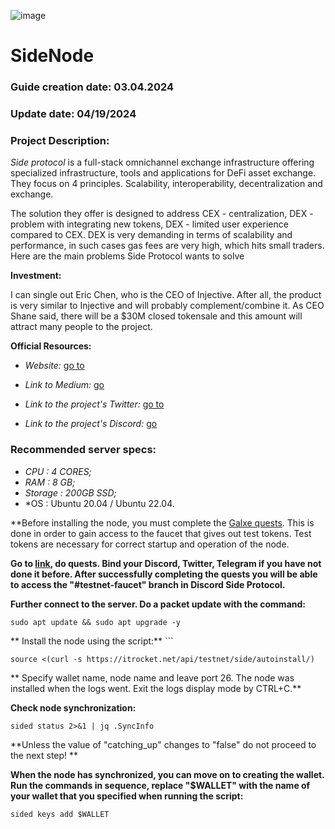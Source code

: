 ![image](https://github.com/Mozgiii9/SideNode/assets/74683169/4344c896-230f-40a9-9028-1c3e2c99e897)

# SideNode

### Guide creation date: 03.04.2024

### Update date: 04/19/2024

### Project Description:

*Side protocol* is a full-stack omnichannel exchange infrastructure offering specialized infrastructure, tools and applications for DeFi asset exchange. They focus on 4 principles. Scalability, interoperability, decentralization and exchange.

The solution they offer is designed to address CEX - centralization, DEX - problem with integrating new tokens, DEX - limited user experience compared to CEX. DEX is very demanding in terms of scalability and performance, in such cases gas fees are very high, which hits small traders. Here are the main problems Side Protocol wants to solve

**Investment:** 

I can single out Eric Chen, who is the CEO of Injective. After all, the product is very similar to Injective and will probably complement/combine it. As CEO Shane said, there will be a $30M closed tokensale and this amount will attract many people to the project.

**Official Resources:**

- *Website:* [go to](https://side.one/)

- *Link to Medium:* [go](https://medium.com/@SideProtocol)

- *Link to the project's Twitter:* [go to](http://x.com/sideprotocol)

- *Link to the project's Discord:* [go](https://discord.gg/sideprotocol)

### Recommended server specs: 

- *CPU : 4 CORES;*
- *RAM : 8 GB;*
- *Storage : 200GB SSD;*
- *OS : Ubuntu 20.04 / Ubuntu 22.04.

**Before installing the node, you must complete the [Galxe quests](https://galxe.com/sideprotocol/campaign/GCraxUn3Fj). This is done in order to gain access to the faucet that gives out test tokens. Test tokens are necessary for correct startup and operation of the node.

**Go to [link](https://galxe.com/sideprotocol/campaign/GCraxUn3Fj), do quests. Bind your Discord, Twitter, Telegram if you have not done it before. After successfully completing the quests you will be able to access the "#testnet-faucet" branch in Discord Side Protocol.**

**Further connect to the server. Do a packet update with the command:**

```
sudo apt update && sudo apt upgrade -y
```

** Install the node using the script:** ```

```
source <(curl -s https://itrocket.net/api/testnet/side/autoinstall/)
```

** Specify wallet name, node name and leave port 26. The node was installed when the logs went. Exit the logs display mode by CTRL+C.**

**Check node synchronization:**

```
sided status 2>&1 | jq .SyncInfo
```

**Unless the value of "catching_up" changes to "false" do not proceed to the next step! **

**When the node has synchronized, you can move on to creating the wallet. Run the commands in sequence, replace "$WALLET" with the name of your wallet that you specified when running the script:**

```
sided keys add $WALLET

